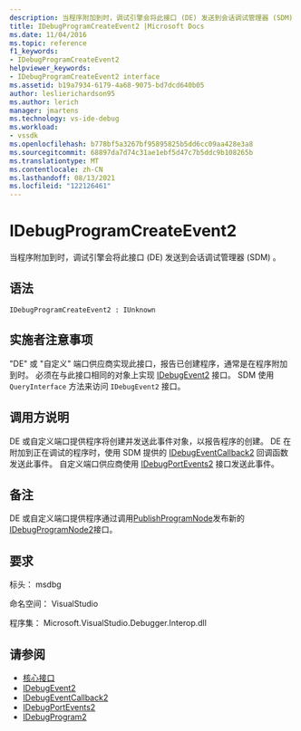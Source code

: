 ```yaml
---
description: 当程序附加到时，调试引擎会将此接口 (DE) 发送到会话调试管理器 (SDM) 。
title: IDebugProgramCreateEvent2 |Microsoft Docs
ms.date: 11/04/2016
ms.topic: reference
f1_keywords:
- IDebugProgramCreateEvent2
helpviewer_keywords:
- IDebugProgramCreateEvent2 interface
ms.assetid: b19a7934-6179-4a68-9075-bd7dcd640b05
author: leslierichardson95
ms.author: lerich
manager: jmartens
ms.technology: vs-ide-debug
ms.workload:
- vssdk
ms.openlocfilehash: b778bf5a3267bf95895825b5dd6cc09aa428e3a8
ms.sourcegitcommit: 68897da7d74c31ae1ebf5d47c7b5ddc9b108265b
ms.translationtype: MT
ms.contentlocale: zh-CN
ms.lasthandoff: 08/13/2021
ms.locfileid: "122126461"
---
```

# <a name="idebugprogramcreateevent2"></a>IDebugProgramCreateEvent2
当程序附加到时，调试引擎会将此接口 (DE) 发送到会话调试管理器 (SDM) 。

## <a name="syntax"></a>语法

```
IDebugProgramCreateEvent2 : IUnknown
```

## <a name="notes-for-implementers"></a>实施者注意事项
 "DE" 或 "自定义" 端口供应商实现此接口，报告已创建程序，通常是在程序附加到时。 必须在与此接口相同的对象上实现 [IDebugEvent2](../../../extensibility/debugger/reference/idebugevent2.md) 接口。 SDM 使用 `QueryInterface` 方法来访问 `IDebugEvent2` 接口。

## <a name="notes-for-callers"></a>调用方说明
 DE 或自定义端口提供程序将创建并发送此事件对象，以报告程序的创建。 DE 在附加到正在调试的程序时，使用 SDM 提供的 [IDebugEventCallback2](../../../extensibility/debugger/reference/idebugeventcallback2.md) 回调函数发送此事件。 自定义端口供应商使用 [IDebugPortEvents2](../../../extensibility/debugger/reference/idebugportevents2.md) 接口发送此事件。

## <a name="remarks"></a>备注
 DE 或自定义端口提供程序通过调用[PublishProgramNode](../../../extensibility/debugger/reference/idebugprogrampublisher2-publishprogramnode.md)发布新的[IDebugProgramNode2](../../../extensibility/debugger/reference/idebugprogramnode2.md)接口。

## <a name="requirements"></a>要求
 标头： msdbg

 命名空间： VisualStudio

 程序集： Microsoft.VisualStudio.Debugger.Interop.dll

## <a name="see-also"></a>请参阅
- [核心接口](../../../extensibility/debugger/reference/core-interfaces.md)
- [IDebugEvent2](../../../extensibility/debugger/reference/idebugevent2.md)
- [IDebugEventCallback2](../../../extensibility/debugger/reference/idebugeventcallback2.md)
- [IDebugPortEvents2](../../../extensibility/debugger/reference/idebugportevents2.md)
- [IDebugProgram2](../../../extensibility/debugger/reference/idebugprogram2.md)
